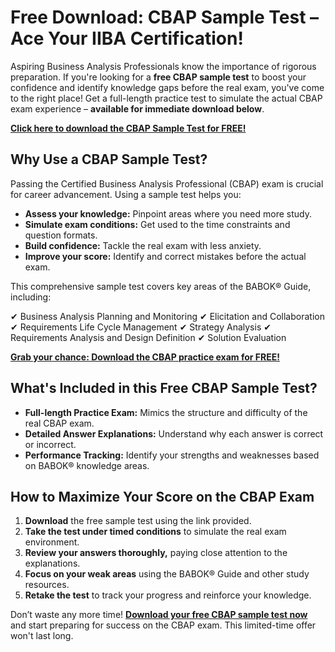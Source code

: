 # Free Download: CBAP Sample Test – Ace Your IIBA Certification!

Aspiring Business Analysis Professionals know the importance of rigorous preparation. If you're looking for a **free CBAP sample test** to boost your confidence and identify knowledge gaps before the real exam, you've come to the right place! Get a full-length practice test to simulate the actual CBAP exam experience – **available for immediate download below**.

[**Click here to download the CBAP Sample Test for FREE!**](https://udemywork.com/cbap-sample-test)

## Why Use a CBAP Sample Test?

Passing the Certified Business Analysis Professional (CBAP) exam is crucial for career advancement. Using a sample test helps you:

*   **Assess your knowledge:** Pinpoint areas where you need more study.
*   **Simulate exam conditions:** Get used to the time constraints and question formats.
*   **Build confidence:** Tackle the real exam with less anxiety.
*   **Improve your score:** Identify and correct mistakes before the actual exam.

This comprehensive sample test covers key areas of the BABOK® Guide, including:

✔ Business Analysis Planning and Monitoring
✔ Elicitation and Collaboration
✔ Requirements Life Cycle Management
✔ Strategy Analysis
✔ Requirements Analysis and Design Definition
✔ Solution Evaluation

[**Grab your chance: Download the CBAP practice exam for FREE!**](https://udemywork.com/cbap-sample-test)

## What's Included in this Free CBAP Sample Test?

*   **Full-length Practice Exam:** Mimics the structure and difficulty of the real CBAP exam.
*   **Detailed Answer Explanations:** Understand why each answer is correct or incorrect.
*   **Performance Tracking:** Identify your strengths and weaknesses based on BABOK® knowledge areas.

## How to Maximize Your Score on the CBAP Exam

1.  **Download** the free sample test using the link provided.
2.  **Take the test under timed conditions** to simulate the real exam environment.
3.  **Review your answers thoroughly,** paying close attention to the explanations.
4.  **Focus on your weak areas** using the BABOK® Guide and other study resources.
5.  **Retake the test** to track your progress and reinforce your knowledge.

Don’t waste any more time! **[Download your free CBAP sample test now](https://udemywork.com/cbap-sample-test)** and start preparing for success on the CBAP exam. This limited-time offer won't last long.
